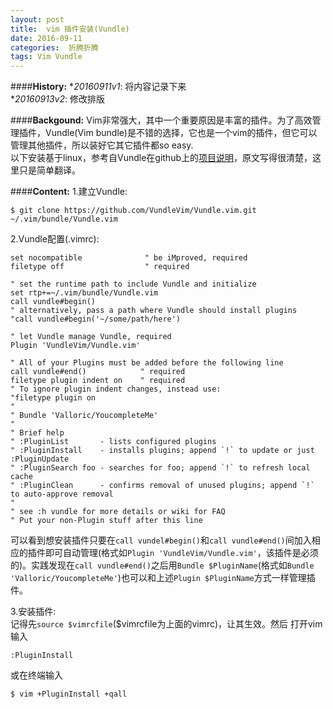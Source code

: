 ```yaml
---
layout: post
title:  vim 插件安装(Vundle)
date: 2016-09-11
categories:  折腾折腾
tags: Vim Vundle 
---
```

####<strong>History:</strong>
*<em>20160911v1</em>: 将内容记录下来</br>
*<em>20160913v2</em>: 修改排版</br>

####<strong>Backgound:</strong>
Vim非常强大，其中一个重要原因是丰富的插件。为了高效管理插件，Vundle(Vim bundle)是不错的选择，它也是一个vim的插件，但它可以管理其他插件，所以装好它其它插件都so easy.</br>
以下安装基于linux，参考自Vundle在github上的[项目说明](https://github.com/VundleVim/Vundle.vim)，原文写得很清楚，这里只是简单翻译。

####<strong>Content:</strong>
1.建立Vundle:</br>

    $ git clone https://github.com/VundleVim/Vundle.vim.git ~/.vim/bundle/Vundle.vim

2.Vundle配置(.vimrc):</br>

    set nocompatible              " be iMproved, required
    filetype off                  " required

    " set the runtime path to include Vundle and initialize
    set rtp+=~/.vim/bundle/Vundle.vim
    call vundle#begin()
    " alternatively, pass a path where Vundle should install plugins
    "call vundle#begin('~/some/path/here')

    " let Vundle manage Vundle, required
    Plugin 'VundleVim/Vundle.vim'

    " All of your Plugins must be added before the following line
    call vundle#end()            " required
    filetype plugin indent on    " required
    " To ignore plugin indent changes, instead use:
    "filetype plugin on
    "
    " Bundle 'Valloric/YoucompleteMe'
    "
    " Brief help
    " :PluginList       - lists configured plugins
    " :PluginInstall    - installs plugins; append `!` to update or just :PluginUpdate
    " :PluginSearch foo - searches for foo; append `!` to refresh local cache
    " :PluginClean      - confirms removal of unused plugins; append `!` to auto-approve removal
    "
    " see :h vundle for more details or wiki for FAQ
    " Put your non-Plugin stuff after this line

可以看到想安装插件只要在`call vundel#begin()`和`call vundle#end()`间加入相应的插件即可自动管理(格式如`Plugin 'VundleVim/Vundle.vim'`，该插件是必须的)。实践发现在`call vundle#end()`之后用`Bundle $PluginName`(格式如`Bundle 'Valloric/YoucompleteMe'`)也可以和上述`Plugin $PluginName`方式一样管理插件。

3.安装插件:</br>
记得先`source $vimrcfile`($vimrcfile为上面的vimrc)，让其生效。然后
打开vim输入

    :PluginInstall
或在终端输入

    $ vim +PluginInstall +qall
